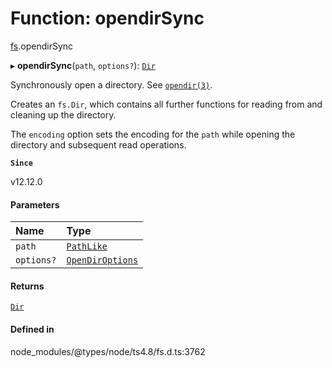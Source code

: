 # Function: opendirSync

[fs](../modules/fs.md).opendirSync

▸ **opendirSync**(`path`, `options?`): [`Dir`](../classes/fs.Dir.md)

Synchronously open a directory. See [`opendir(3)`](http://man7.org/linux/man-pages/man3/opendir.3.html).

Creates an `fs.Dir`, which contains all further functions for reading from
and cleaning up the directory.

The `encoding` option sets the encoding for the `path` while opening the
directory and subsequent read operations.

**`Since`**

v12.12.0

#### Parameters

| Name | Type |
| :------ | :------ |
| `path` | [`PathLike`](../types/fs.PathLike.md) |
| `options?` | [`OpenDirOptions`](../interfaces/fs.OpenDirOptions.md) |

#### Returns

[`Dir`](../classes/fs.Dir.md)

#### Defined in

node_modules/@types/node/ts4.8/fs.d.ts:3762
